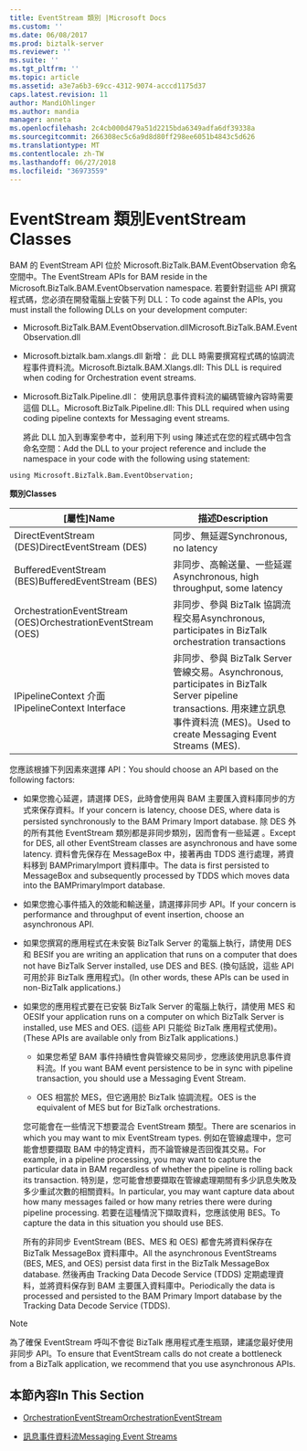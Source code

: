 ```yaml
---
title: EventStream 類別 |Microsoft Docs
ms.custom: ''
ms.date: 06/08/2017
ms.prod: biztalk-server
ms.reviewer: ''
ms.suite: ''
ms.tgt_pltfrm: ''
ms.topic: article
ms.assetid: a3e7a6b3-69cc-4312-9074-acccd1175d37
caps.latest.revision: 11
author: MandiOhlinger
ms.author: mandia
manager: anneta
ms.openlocfilehash: 2c4cb000d479a51d2215bda6349adfa6df39338a
ms.sourcegitcommit: 266308ec5c6a9d8d80ff298ee6051b4843c5d626
ms.translationtype: MT
ms.contentlocale: zh-TW
ms.lasthandoff: 06/27/2018
ms.locfileid: "36973559"
---
```

# <a name="eventstream-classes"></a><span data-ttu-id="94573-102">EventStream 類別</span><span class="sxs-lookup"><span data-stu-id="94573-102">EventStream Classes</span></span>
<span data-ttu-id="94573-103">BAM 的 EventStream API 位於 Microsoft.BizTalk.BAM.EventObservation 命名空間中。</span><span class="sxs-lookup"><span data-stu-id="94573-103">The EventStream APIs for BAM reside in the Microsoft.BizTalk.BAM.EventObservation namespace.</span></span> <span data-ttu-id="94573-104">若要針對這些 API 撰寫程式碼，您必須在開發電腦上安裝下列 DLL：</span><span class="sxs-lookup"><span data-stu-id="94573-104">To code against the APIs, you must install the following DLLs on your development computer:</span></span>  
  
- <span data-ttu-id="94573-105">Microsoft.BizTalk.BAM.EventObservation.dll</span><span class="sxs-lookup"><span data-stu-id="94573-105">Microsoft.BizTalk.BAM.EventObservation.dll</span></span>  
  
- <span data-ttu-id="94573-106">Microsoft.biztalk.bam.xlangs.dll 新增： 此 DLL 時需要撰寫程式碼的協調流程事件資料流。</span><span class="sxs-lookup"><span data-stu-id="94573-106">Microsoft.Biztalk.BAM.Xlangs.dll: This DLL is required when coding for Orchestration event streams.</span></span>  
  
- <span data-ttu-id="94573-107">Microsoft.BizTalk.Pipeline.dll： 使用訊息事件資料流的編碼管線內容時需要這個 DLL。</span><span class="sxs-lookup"><span data-stu-id="94573-107">Microsoft.BizTalk.Pipeline.dll: This DLL required when using coding pipeline contexts for Messaging event streams.</span></span>  
  
  <span data-ttu-id="94573-108">將此 DLL 加入到專案參考中，並利用下列 using 陳述式在您的程式碼中包含命名空間：</span><span class="sxs-lookup"><span data-stu-id="94573-108">Add the DLL to your project reference and include the namespace in your code with the following using statement:</span></span>  
  
```  
using Microsoft.BizTalk.Bam.EventObservation;  
```  
  
 <span data-ttu-id="94573-109">**類別**</span><span class="sxs-lookup"><span data-stu-id="94573-109">**Classes**</span></span>  
  
|<span data-ttu-id="94573-110">[屬性]</span><span class="sxs-lookup"><span data-stu-id="94573-110">Name</span></span>|<span data-ttu-id="94573-111">描述</span><span class="sxs-lookup"><span data-stu-id="94573-111">Description</span></span>|  
|----------|-----------------|  
|<span data-ttu-id="94573-112">DirectEventStream (DES)</span><span class="sxs-lookup"><span data-stu-id="94573-112">DirectEventStream (DES)</span></span>|<span data-ttu-id="94573-113">同步、無延遲</span><span class="sxs-lookup"><span data-stu-id="94573-113">Synchronous, no latency</span></span>|  
|<span data-ttu-id="94573-114">BufferedEventStream (BES)</span><span class="sxs-lookup"><span data-stu-id="94573-114">BufferedEventStream (BES)</span></span>|<span data-ttu-id="94573-115">非同步、高輸送量、一些延遲</span><span class="sxs-lookup"><span data-stu-id="94573-115">Asynchronous, high throughput, some latency</span></span>|  
|<span data-ttu-id="94573-116">OrchestrationEventStream (OES)</span><span class="sxs-lookup"><span data-stu-id="94573-116">OrchestrationEventStream (OES)</span></span>|<span data-ttu-id="94573-117">非同步、參與 BizTalk 協調流程交易</span><span class="sxs-lookup"><span data-stu-id="94573-117">Asynchronous, participates in BizTalk orchestration transactions</span></span>|  
|<span data-ttu-id="94573-118">IPipelineContext 介面</span><span class="sxs-lookup"><span data-stu-id="94573-118">IPipelineContext Interface</span></span>|<span data-ttu-id="94573-119">非同步、參與 BizTalk Server 管線交易。</span><span class="sxs-lookup"><span data-stu-id="94573-119">Asynchronous, participates in BizTalk Server pipeline transactions.</span></span> <span data-ttu-id="94573-120">用來建立訊息事件資料流 (MES)。</span><span class="sxs-lookup"><span data-stu-id="94573-120">Used to create Messaging Event Streams (MES).</span></span>|  
  
 <span data-ttu-id="94573-121">您應該根據下列因素來選擇 API：</span><span class="sxs-lookup"><span data-stu-id="94573-121">You should choose an API based on the following factors:</span></span>  
  
- <span data-ttu-id="94573-122">如果您擔心延遲，請選擇 DES，此時會使用與 BAM 主要匯入資料庫同步的方式來保存資料。</span><span class="sxs-lookup"><span data-stu-id="94573-122">If your concern is latency, choose DES, where data is persisted synchronously to the BAM Primary Import database.</span></span> <span data-ttu-id="94573-123">除 DES 外的所有其他 EventStream 類別都是非同步類別，因而會有一些延遲 。</span><span class="sxs-lookup"><span data-stu-id="94573-123">Except for DES, all other EventStream classes are asynchronous and have some latency.</span></span> <span data-ttu-id="94573-124">資料會先保存在 MessageBox 中，接著再由 TDDS 進行處理，將資料移到 BAMPrimaryImport 資料庫中。</span><span class="sxs-lookup"><span data-stu-id="94573-124">The data is first persisted to MessageBox and subsequently processed by TDDS which moves data into the BAMPrimaryImport database.</span></span>  
  
- <span data-ttu-id="94573-125">如果您擔心事件插入的效能和輸送量，請選擇非同步 API。</span><span class="sxs-lookup"><span data-stu-id="94573-125">If your concern is performance and throughput of event insertion, choose an asynchronous API.</span></span>  
  
- <span data-ttu-id="94573-126">如果您撰寫的應用程式在未安裝 BizTalk Server 的電腦上執行，請使用 DES 和 BES</span><span class="sxs-lookup"><span data-stu-id="94573-126">If you are writing an application that runs on a computer that does not have BizTalk Server installed, use DES and BES.</span></span> <span data-ttu-id="94573-127">(換句話說，這些 API 可用於非 BizTalk 應用程式)。</span><span class="sxs-lookup"><span data-stu-id="94573-127">(In other words, these APIs can be used in non-BizTalk applications.)</span></span>  
  
- <span data-ttu-id="94573-128">如果您的應用程式要在已安裝 BizTalk Server 的電腦上執行，請使用 MES 和 OES</span><span class="sxs-lookup"><span data-stu-id="94573-128">If your application runs on a computer on which BizTalk Server is installed, use MES and OES.</span></span> <span data-ttu-id="94573-129">(這些 API 只能從 BizTalk 應用程式使用)。</span><span class="sxs-lookup"><span data-stu-id="94573-129">(These APIs are available only from BizTalk applications.)</span></span>  
  
  -   <span data-ttu-id="94573-130">如果您希望 BAM 事件持續性會與管線交易同步，您應該使用訊息事件資料流。</span><span class="sxs-lookup"><span data-stu-id="94573-130">If you want BAM event persistence to be in sync with pipeline transaction, you should use a Messaging Event Stream.</span></span>  
  
  -   <span data-ttu-id="94573-131">OES 相當於 MES，但它適用於 BizTalk 協調流程。</span><span class="sxs-lookup"><span data-stu-id="94573-131">OES is the equivalent of MES but for BizTalk orchestrations.</span></span>  
  
  <span data-ttu-id="94573-132">您可能會在一些情況下想要混合 EventStream 類型。</span><span class="sxs-lookup"><span data-stu-id="94573-132">There are scenarios in which you may want to mix EventStream types.</span></span> <span data-ttu-id="94573-133">例如在管線處理中，您可能會想要擷取 BAM 中的特定資料，而不論管線是否回復其交易。</span><span class="sxs-lookup"><span data-stu-id="94573-133">For example, in a pipeline processing, you may want to capture the particular data in BAM regardless of whether the pipeline is rolling back its transaction.</span></span> <span data-ttu-id="94573-134">特別是，您可能會想要擷取在管線處理期間有多少訊息失敗及多少重試次數的相關資料。</span><span class="sxs-lookup"><span data-stu-id="94573-134">In particular, you may want capture data about how many messages failed or how many retries there were during pipeline processing.</span></span> <span data-ttu-id="94573-135">若要在這種情況下擷取資料，您應該使用 BES。</span><span class="sxs-lookup"><span data-stu-id="94573-135">To capture the data in this situation you should use BES.</span></span>  
  
  <span data-ttu-id="94573-136">所有的非同步 EventStream (BES、MES 和 OES) 都會先將資料保存在 BizTalk MessageBox 資料庫中。</span><span class="sxs-lookup"><span data-stu-id="94573-136">All the asynchronous EventStreams (BES, MES, and OES) persist data first in the BizTalk MessageBox database.</span></span> <span data-ttu-id="94573-137">然後再由 Tracking Data Decode Service (TDDS) 定期處理資料，並將資料保存到 BAM 主要匯入資料庫中。</span><span class="sxs-lookup"><span data-stu-id="94573-137">Periodically the data is processed and persisted to the BAM Primary Import database by the Tracking Data Decode Service (TDDS).</span></span>  
  
> [!NOTE]
>  <span data-ttu-id="94573-138">為了確保 EventStream 呼叫不會從 BizTalk 應用程式產生瓶頸，建議您最好使用非同步 API。</span><span class="sxs-lookup"><span data-stu-id="94573-138">To ensure that EventStream calls do not create a bottleneck from a BizTalk application, we recommend that you use asynchronous APIs.</span></span>  
  
## <a name="in-this-section"></a><span data-ttu-id="94573-139">本節內容</span><span class="sxs-lookup"><span data-stu-id="94573-139">In This Section</span></span>  
  
-   [<span data-ttu-id="94573-140">OrchestrationEventStream</span><span class="sxs-lookup"><span data-stu-id="94573-140">OrchestrationEventStream</span></span>](../core/orchestrationeventstream.md)  
  
-   [<span data-ttu-id="94573-141">訊息事件資料流</span><span class="sxs-lookup"><span data-stu-id="94573-141">Messaging Event Streams</span></span>](../core/messaging-event-streams.md)